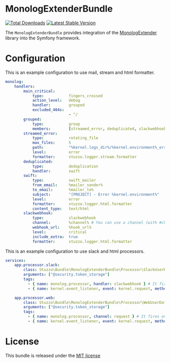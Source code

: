 MonologExtenderBundle
=============

[![Total Downloads](https://img.shields.io/packagist/dt/stuzzo/monolog-extender-bundle.svg)](https://packagist.org/packages/stuzzo/monolog-extender-bundle)
[![Latest Stable Version](https://img.shields.io/packagist/v/stuzzo/monolog-extender-bundle.svg)](https://packagist.org/packages/stuzzo/monolog-extender-bundle)

The `MonologExtenderBundle` provides integration of the [MonologExtender](https://github.com/stuzzo/monolog-extender)
library into the Symfony framework.

Configuration
=============

This is an example configuration to use mail, stream and html formatter.

```yaml
monolog:
    handlers:
        main_critical:
            type:           fingers_crossed
            action_level:   debug
            handler:        grouped
            excluded_404s:
                            - ^/
        grouped:
            type:           group
            members:        [streamed_error, deduplicated, slackwebhook]
        streamed_error:
            type:           rotating_file
            max_files:      5
            path:           "%kernel.logs_dir%/%kernel.environment%_error.log"
            level:          error
            formatter:      stuzzo.logger.stream.formatter
        deduplicated:
            type:           deduplication
            handler:        swift
        swift:
            type:           swift_mailer
            from_email:     %mailer_sender%
            to_email:       %mailer_to%
            subject:        "[PROJECT] - Error %kernel.environment%"
            level:          error
            formatter:      stuzzo.logger.html.formatter
            content_type:   text/html
        slackwebhook:
            type:           slackwebhook
            channel:        %channel% # You can use a channel (with #channelName) or a user (with @userName)
            webhook_url:    %hook_url%
            level:          critical
            include_extra:  true
            formatter:      stuzzo.logger.html.formatter            
```

This is an example configuration to use slack and html processors.

```yaml
services:
    app.processor.slack:
        class: Stuzzo\Bundle\MonologExtenderBundle\Processor\SlackUserDataProcessor # Add user info and better formatting
        arguments: ["@security.token_storage"]
        tags:
          - { name: monolog.processor, handler: slackwebhook } # It fires only for slack messages
          - { name: kernel.event_listener, event: kernel.request, method: onKernelRequest }

    app.processor.web:
        class: Stuzzo\Bundle\MonologExtenderBundle\Processor\WebUserDataProcessor # Add user info and better formatting
        arguments: ["@security.token_storage"]
        tags:
          - { name: monolog.processor, channel: request } # It fires only for channel request
          - { name: kernel.event_listener, event: kernel.request, method: onKernelRequest }
```

License
=======

This bundle is released under the [MIT license](LICENSE)
